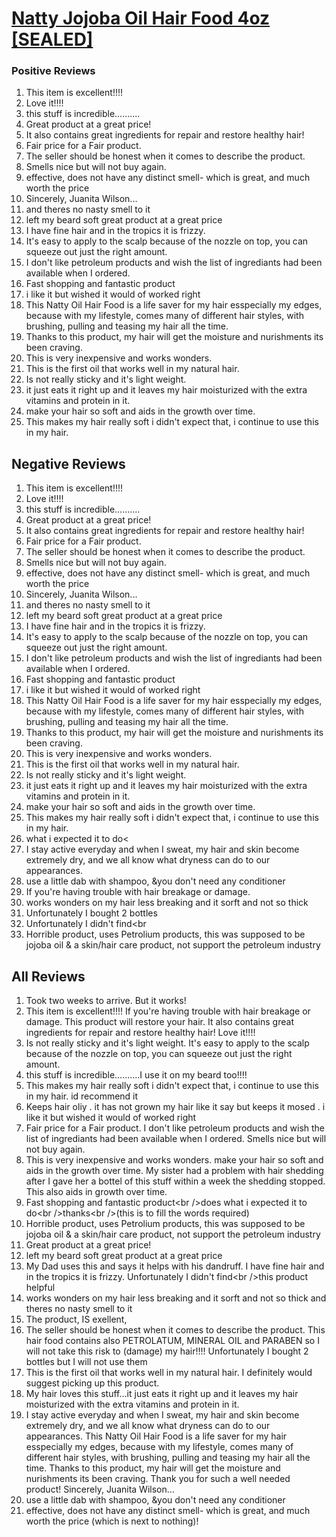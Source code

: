 # [Natty Jojoba Oil Hair Food 4oz [SEALED]](https://products.checkmycream.com/products/Natty-Jojoba-Oil-Hair-Food-4oz-SEALED.html)

### Positive Reviews

<ol>
      <li>This item is excellent!!!!</li>
      <li>Love it!!!!</li>
      <li>this stuff is incredible..........</li>
      <li>Great product at a great price!</li>
      <li>It also contains great ingredients for repair and restore healthy hair!</li>
      <li>Fair price for a Fair product.</li>
      <li>The seller should be honest when it comes to describe the product.</li>
      <li>Smells nice but will not buy again.</li>
      <li>effective, does not have any distinct smell- which is great, and much worth the price</li>
      <li>Sincerely, Juanita Wilson...</li>
      <li>and theres no nasty smell to it</li>
      <li>left my beard soft great product at a great price</li>
      <li>I have fine hair and in the tropics it is frizzy.</li>
      <li>It&#x27;s easy to apply to the scalp because of the nozzle on top, you can squeeze out just the right amount.</li>
      <li>I don&#x27;t like petroleum products and wish the list of ingrediants had been available when I ordered.</li>
      <li>Fast shopping and fantastic product</li>
      <li>i like it but wished it would of worked right</li>
      <li>This Natty Oil Hair Food is a life saver for my hair esspecially my edges, because with my lifestyle, comes many of different hair styles, with brushing, pulling and teasing my hair all the time.</li>
      <li>Thanks to this product, my hair will get the moisture and nurishments its been craving.</li>
      <li>This is very inexpensive and works wonders.  </li>
      <li>This is the first oil that works well in my natural hair.</li>
      <li>Is not really sticky and it&#x27;s light weight.</li>
      <li>it just eats it right up and it leaves my hair moisturized with the extra vitamins and protein in it.</li>
      <li>make your hair so soft and aids in the growth over time.</li>
      <li>This makes my hair really soft i didn&#x27;t expect that, i continue to use this in my hair.</li>
</ol>


<h2>Negative Reviews</h2>
<ol>
<li> This item is excellent!!!!</li>
<li> Love it!!!!</li>
<li> this stuff is incredible..........</li>
<li> Great product at a great price!</li>
<li> It also contains great ingredients for repair and restore healthy hair!</li>
<li> Fair price for a Fair product.</li>
<li> The seller should be honest when it comes to describe the product.</li>
<li> Smells nice but will not buy again.</li>
<li> effective, does not have any distinct smell- which is great, and much worth the price</li>
<li> Sincerely, Juanita Wilson...</li>
<li> and theres no nasty smell to it</li>
<li> left my beard soft great product at a great price</li>
<li> I have fine hair and in the tropics it is frizzy.</li>
<li> It&#x27;s easy to apply to the scalp because of the nozzle on top, you can squeeze out just the right amount.</li>
<li> I don&#x27;t like petroleum products and wish the list of ingrediants had been available when I ordered.</li>
<li> Fast shopping and fantastic product</li>
<li> i like it but wished it would of worked right</li>
<li> This Natty Oil Hair Food is a life saver for my hair esspecially my edges, because with my lifestyle, comes many of different hair styles, with brushing, pulling and teasing my hair all the time.</li>
<li> Thanks to this product, my hair will get the moisture and nurishments its been craving.</li>
<li> This is very inexpensive and works wonders.  </li>
<li> This is the first oil that works well in my natural hair.</li>
<li> Is not really sticky and it&#x27;s light weight.</li>
<li> it just eats it right up and it leaves my hair moisturized with the extra vitamins and protein in it.</li>
<li> make your hair so soft and aids in the growth over time.</li>
<li> This makes my hair really soft i didn&#x27;t expect that, i continue to use this in my hair.</li>
<li> what i expected it to do&lt;</li>
<li> I stay active everyday and when I sweat, my hair and skin become extremely dry, and we all know what dryness can do to our appearances.</li>
<li> use a little dab with shampoo, &amp;you don&#x27;t need any conditioner</li>
<li> If you&#x27;re having trouble with hair breakage or damage.</li>
<li> works wonders on my hair less breaking and it sorft and not so thick</li>
<li> Unfortunately I bought 2 bottles</li>
<li> Unfortunately I didn&#x27;t find&lt;br</li>
<li> Horrible product, uses Petrolium products, this was supposed to be jojoba oil &amp; a skin/hair care product, not support the petroleum industry</li>
</ol>

<h2>All Reviews</h2>

<ol>
    <li> Took two weeks to arrive. But it works!</li>
    <li> This item is excellent!!!! If you&#x27;re having trouble with hair breakage or damage. This product will restore your hair. It also contains great ingredients for repair and restore healthy hair! Love it!!!!</li>
    <li> Is not really sticky and it&#x27;s light weight. It&#x27;s easy to apply to the scalp because of the nozzle on top, you can squeeze out just the right amount.</li>
    <li> this stuff is incredible..........I use it on my beard too!!!!</li>
    <li> This makes my hair really soft i didn&#x27;t expect that, i continue to use this in my hair. id recommend it</li>
    <li> Keeps hair oliy . it has not grown my hair like it say but keeps it mosed . i like it but wished it would of worked right</li>
    <li> Fair price for a Fair product. I don&#x27;t like petroleum products and wish the list of ingrediants had been available when I ordered. Smells nice but will not buy again.</li>
    <li> This is very inexpensive and works wonders.  make your hair so soft and aids in the growth over time. My sister had a problem with hair shedding after I gave her a bottel of this stuff within a week the shedding stopped.  This also aids in growth over time.</li>
    <li> Fast shopping and fantastic product&lt;br /&gt;does what i expected it to do&lt;br /&gt;thanks&lt;br /&gt;(this is to fill the words required)</li>
    <li> Horrible product, uses Petrolium products, this was supposed to be jojoba oil &amp; a skin/hair care product, not support the petroleum industry</li>
    <li> Great product at a great price!</li>
    <li> left my beard soft great product at a great price</li>
    <li> My Dad uses this and says it helps with his dandruff. I have fine hair and in the tropics it is frizzy. Unfortunately I didn&#x27;t find&lt;br /&gt;this product helpful</li>
    <li> works wonders on my hair less breaking and it sorft and not so thick and theres no nasty smell to it</li>
    <li> The product, IS exellent,</li>
    <li> The seller should be honest when it comes to describe the product. This hair food contains also PETROLATUM, MINERAL OIL and PARABEN so I will not take this risk to (damage) my hair!!!! Unfortunately I bought 2 bottles but I will not use them</li>
    <li> This is the first oil that works well in my natural hair. I definitely would suggest picking up this product.</li>
    <li> My hair loves this stuff...it just eats it right up and it leaves my hair moisturized with the extra vitamins and protein in it.</li>
    <li> I stay active everyday and when I sweat, my hair and skin become extremely dry, and we all know what dryness can do to our appearances. This Natty Oil Hair Food is a life saver for my hair esspecially my edges, because with my lifestyle, comes many of different hair styles, with brushing, pulling and teasing my hair all the time. Thanks to this product, my hair will get the moisture and nurishments its been craving. Thank you for such a well needed product! Sincerely, Juanita Wilson...</li>
    <li> use a little dab with shampoo, &amp;you don&#x27;t need any conditioner</li>
    <li> effective, does not have any distinct smell- which is great, and much worth the price (which is next to nothing)!</li>
</ol>




